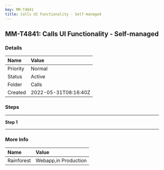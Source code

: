 ```yaml
---
key: MM-T4841
title: Calls UI Functionality - Self-managed
---
```


## MM-T4841: Calls UI Functionality - Self-managed

### Details

| Name     | Value                |
| :------- | :------------------- |
| Priority | Normal               |
| Status   | Active               |
| Folder   | Calls                |
| Created  | 2022-05-31T08:16:40Z |

### Steps

<hr/>

**Step 1**

> <article></article>

<hr/>

### More Info

| Name       | Value                |
| :--------- | :------------------- |
| Rainforest | Webapp,in Production |
